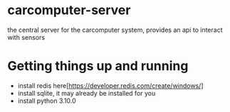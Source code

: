 # carcomputer-server
the central server for the carcomputer system, provides an api to interact with sensors

# Getting things up and running
- install redis here[https://developer.redis.com/create/windows/]
- install sqlite, it may already be installed for you
- install python 3.10.0
